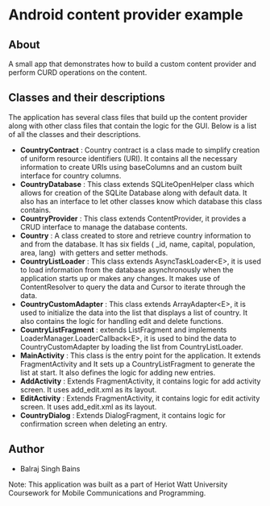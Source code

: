 # Android content provider example

## About
A small app that demonstrates how to build a custom content provider and perform CURD operations on the content.

## Classes and their descriptions

The application has several class files that build up the content provider along with other class files that contain the logic for the GUI. Below is a list of all the classes and their descriptions.

- **CountryContract** : Country contract is a class made to simplify creation of uniform resource identifiers (URI). It contains all the necessary information to create URIs using baseColumns and an custom built interface for country columns. 
- **CountryDatabase** : This class extends SQLiteOpenHelper class which allows for creation of the SQLite Database along with default data. It also has an interface to let other classes know which database this class contains. 
- **CountryProvider** : This class extends ContentProvider, it provides a CRUD interface to manage the database contents. 
- **Country** : A class created to store and retrieve country information to and from the database. It has six fields ( _id, name, capital, population, area, lang)  with getters and setter methods. 
- **CountryListLoader** : This class extends AsyncTaskLoader&lt;E&gt;, it is used to load information from the database asynchronously when the application starts up or makes any changes. It makes use of ContentResolver to query the data and Cursor to iterate through the data. 
- **CountryCustomAdapter** : This class extends ArrayAdapter&lt;E&gt;, it is used to initialize the data into the list that displays a list of country. It also contains the logic for handling edit and delete functions.  
- **CountryListFragment** : extends ListFragment and implements LoaderManager.LoaderCallback&lt;E&gt;, it is used to bind the data to CountryCustomAdapter by loading the list from CountryListLoader. 
- **MainActivity** : This class is the entry point for the application. It extends FragmentActivity and It sets up a CountryListFragment to generate the list at start. It also defines the logic for adding new entries. 
- **AddActivity** : Extends FragmentActivity, it contains logic for add activity screen. It uses add_edit.xml as its layout. 
- **EditActivity** : Extends FragmentActivity, it contains logic for edit activity screen. It uses add_edit.xml as its layout. 
- **CountryDialog** : Extends DialogFragment, it contains logic for confirmation screen when deleting an entry.

## Author
- Balraj Singh Bains

Note: This application was built as a part of Heriot Watt University Coursework for Mobile Communications and Programming.
